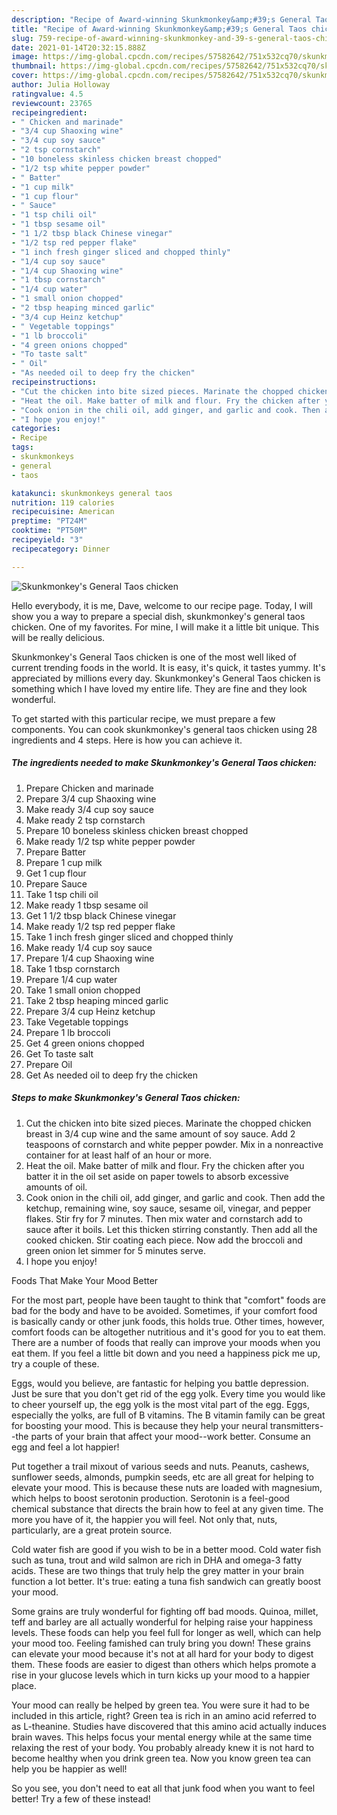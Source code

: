 ```yaml
---
description: "Recipe of Award-winning Skunkmonkey&amp;#39;s General Taos chicken"
title: "Recipe of Award-winning Skunkmonkey&amp;#39;s General Taos chicken"
slug: 759-recipe-of-award-winning-skunkmonkey-and-39-s-general-taos-chicken
date: 2021-01-14T20:32:15.888Z
image: https://img-global.cpcdn.com/recipes/57582642/751x532cq70/skunkmonkeys-general-taos-chicken-recipe-main-photo.jpg
thumbnail: https://img-global.cpcdn.com/recipes/57582642/751x532cq70/skunkmonkeys-general-taos-chicken-recipe-main-photo.jpg
cover: https://img-global.cpcdn.com/recipes/57582642/751x532cq70/skunkmonkeys-general-taos-chicken-recipe-main-photo.jpg
author: Julia Holloway
ratingvalue: 4.5
reviewcount: 23765
recipeingredient:
- " Chicken and marinade"
- "3/4 cup Shaoxing wine"
- "3/4 cup soy sauce"
- "2 tsp cornstarch"
- "10 boneless skinless chicken breast chopped"
- "1/2 tsp white pepper powder"
- " Batter"
- "1 cup milk"
- "1 cup flour"
- " Sauce"
- "1 tsp chili oil"
- "1 tbsp sesame oil"
- "1 1/2 tbsp black Chinese vinegar"
- "1/2 tsp red pepper flake"
- "1 inch fresh ginger sliced and chopped thinly"
- "1/4 cup soy sauce"
- "1/4 cup Shaoxing wine"
- "1 tbsp cornstarch"
- "1/4 cup water"
- "1 small onion chopped"
- "2 tbsp heaping minced garlic"
- "3/4 cup Heinz ketchup"
- " Vegetable toppings"
- "1 lb broccoli"
- "4 green onions chopped"
- "To taste salt"
- " Oil"
- "As needed oil to deep fry the chicken"
recipeinstructions:
- "Cut the chicken into bite sized pieces. Marinate the chopped chicken breast in 3/4 cup wine and the same amount of soy sauce. Add 2 teaspoons of cornstarch and white pepper powder. Mix in a nonreactive container for at least half of an hour or more."
- "Heat the oil. Make batter of milk and flour. Fry the chicken after you batter it in the oil set aside on paper towels to absorb excessive amounts of oil."
- "Cook onion in the chili oil, add ginger, and garlic and cook. Then add the ketchup, remaining wine, soy sauce, sesame oil, vinegar, and pepper flakes. Stir fry for 7 minutes. Then mix water and cornstarch add to sauce after it boils. Let this thicken stirring constantly. Then add all the cooked chicken. Stir coating each piece. Now add the broccoli and green onion let simmer for 5 minutes serve."
- "I hope you enjoy!"
categories:
- Recipe
tags:
- skunkmonkeys
- general
- taos

katakunci: skunkmonkeys general taos 
nutrition: 119 calories
recipecuisine: American
preptime: "PT24M"
cooktime: "PT50M"
recipeyield: "3"
recipecategory: Dinner

---
```



![Skunkmonkey&#39;s General Taos chicken](https://img-global.cpcdn.com/recipes/57582642/751x532cq70/skunkmonkeys-general-taos-chicken-recipe-main-photo.jpg)

Hello everybody, it is me, Dave, welcome to our recipe page. Today, I will show you a way to prepare a special dish, skunkmonkey&#39;s general taos chicken. One of my favorites. For mine, I will make it a little bit unique. This will be really delicious.

Skunkmonkey&#39;s General Taos chicken is one of the most well liked of current trending foods in the world. It is easy, it's quick, it tastes yummy. It's appreciated by millions every day. Skunkmonkey&#39;s General Taos chicken is something which I have loved my entire life. They are fine and they look wonderful.




To get started with this particular recipe, we must prepare a few components. You can cook skunkmonkey&#39;s general taos chicken using 28 ingredients and 4 steps. Here is how you can achieve it.

<!--inarticleads1-->

##### The ingredients needed to make Skunkmonkey&#39;s General Taos chicken:

1. Prepare  Chicken and marinade
1. Prepare 3/4 cup Shaoxing wine
1. Make ready 3/4 cup soy sauce
1. Make ready 2 tsp cornstarch
1. Prepare 10 boneless skinless chicken breast chopped
1. Make ready 1/2 tsp white pepper powder
1. Prepare  Batter
1. Prepare 1 cup milk
1. Get 1 cup flour
1. Prepare  Sauce
1. Take 1 tsp chili oil
1. Make ready 1 tbsp sesame oil
1. Get 1 1/2 tbsp black Chinese vinegar
1. Make ready 1/2 tsp red pepper flake
1. Take 1 inch fresh ginger sliced and chopped thinly
1. Make ready 1/4 cup soy sauce
1. Prepare 1/4 cup Shaoxing wine
1. Take 1 tbsp cornstarch
1. Prepare 1/4 cup water
1. Take 1 small onion chopped
1. Take 2 tbsp heaping minced garlic
1. Prepare 3/4 cup Heinz ketchup
1. Take  Vegetable toppings
1. Prepare 1 lb broccoli
1. Get 4 green onions chopped
1. Get To taste salt
1. Prepare  Oil
1. Get As needed oil to deep fry the chicken




<!--inarticleads2-->

##### Steps to make Skunkmonkey&#39;s General Taos chicken:

1. Cut the chicken into bite sized pieces. Marinate the chopped chicken breast in 3/4 cup wine and the same amount of soy sauce. Add 2 teaspoons of cornstarch and white pepper powder. Mix in a nonreactive container for at least half of an hour or more.
1. Heat the oil. Make batter of milk and flour. Fry the chicken after you batter it in the oil set aside on paper towels to absorb excessive amounts of oil.
1. Cook onion in the chili oil, add ginger, and garlic and cook. Then add the ketchup, remaining wine, soy sauce, sesame oil, vinegar, and pepper flakes. Stir fry for 7 minutes. Then mix water and cornstarch add to sauce after it boils. Let this thicken stirring constantly. Then add all the cooked chicken. Stir coating each piece. Now add the broccoli and green onion let simmer for 5 minutes serve.
1. I hope you enjoy!




Foods That Make Your Mood Better


For the most part, people have been taught to think that "comfort" foods are bad for the body and have to be avoided. Sometimes, if your comfort food is basically candy or other junk foods, this holds true. Other times, however, comfort foods can be altogether nutritious and it's good for you to eat them. There are a number of foods that really can improve your moods when you eat them. If you feel a little bit down and you need a happiness pick me up, try a couple of these.

Eggs, would you believe, are fantastic for helping you battle depression. Just be sure that you don't get rid of the egg yolk. Every time you would like to cheer yourself up, the egg yolk is the most vital part of the egg. Eggs, especially the yolks, are full of B vitamins. The B vitamin family can be great for boosting your mood. This is because they help your neural transmitters--the parts of your brain that affect your mood--work better. Consume an egg and feel a lot happier!

Put together a trail mixout of various seeds and nuts. Peanuts, cashews, sunflower seeds, almonds, pumpkin seeds, etc are all great for helping to elevate your mood. This is because these nuts are loaded with magnesium, which helps to boost serotonin production. Serotonin is a feel-good chemical substance that directs the brain how to feel at any given time. The more you have of it, the happier you will feel. Not only that, nuts, particularly, are a great protein source.

Cold water fish are good if you wish to be in a better mood. Cold water fish such as tuna, trout and wild salmon are rich in DHA and omega-3 fatty acids. These are two things that truly help the grey matter in your brain function a lot better. It's true: eating a tuna fish sandwich can greatly boost your mood. 

Some grains are truly wonderful for fighting off bad moods. Quinoa, millet, teff and barley are all actually wonderful for helping raise your happiness levels. These foods can help you feel full for longer as well, which can help your mood too. Feeling famished can truly bring you down! These grains can elevate your mood because it's not at all hard for your body to digest them. These foods are easier to digest than others which helps promote a rise in your glucose levels which in turn kicks up your mood to a happier place.

Your mood can really be helped by green tea. You were sure it had to be included in this article, right? Green tea is rich in an amino acid referred to as L-theanine. Studies have discovered that this amino acid actually induces brain waves. This helps focus your mental energy while at the same time relaxing the rest of your body. You probably already knew it is not hard to become healthy when you drink green tea. Now you know green tea can help you be happier as well!

So you see, you don't need to eat all that junk food when you want to feel better! Try a few of these instead!

